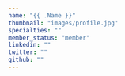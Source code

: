 ```yaml
---
name: "{{ .Name }}"
thumbnail: "images/profile.jpg"
specialties: ""
member_status: "member"
linkedin: ""
twitter: ""
github: ""
---
```

